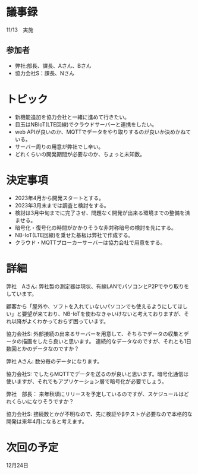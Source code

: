 # 議事録
11/13　実施
## 参加者
- 弊社:部長、課長、Aさん、Bさん
- 協力会社S：課長、Nさん

# トピック
- 新機能追加を協力会社と一緒に進めて行きたい。
- 目玉はNBIoT(LTE回線)でクラウドサーバーと連携をしたい。
- web APIが良いのか、MQTTでデータをやり取りするのが良いか決めかねている。
- サーバー周りの用意が弊社でし辛い。
- どれくらいの開発期間が必要なのか、ちょっと未知数。

# 決定事項
- 2023年4月から開発スタートとする。
- 2023年3月末までは調査と検討をする。
- 検討は3月中旬までに完了させ、問題なく開発が出来る環境までの整備を済ませる。
- 暗号化・復号化の時間がかかりそうな非対称暗号の検討を先にする。
- NB-IoT(LTE回線)を乗せた基板は弊社で作成する。
- クラウド・MQTTブローカーサーバーは協力会社で用意をする。

# 詳細
弊社　Aさん: 弊社製の測定器は現状、有線LANでパソコンとP2Pでやり取りをしています。

顧客から「屋外や、ソフトを入れていないパソコンでも使えるようにしてほしい」と要望が来ており、NB-IoTを使わなきゃいけないと考えておりますが、それ以降がよくわかっておらず困っています。

協力会社S: 外部接続の出来るサーバーを用意して、そちらでデータの収集とデータの描画をしたら良いと思います。
連続的なデータなのですが、それとも1日数回とかのデータなのですか？

弊社 Aさん: 数分毎のデータになります。

協力会社S: でしたらMQTTでデータを送るのが良いと思います。暗号化通信は使いますが、それでもアプリケーション層で暗号化が必要でしょう。

弊社　部長： 来年秋頃にリリースを予定しているのですが、スケジュールはどれくらいになりそうですか？

協力会社S: 接続数とかが不明なので、先に検証やβテストが必要なので本格的な開発は来年4月になると考えます。



# 次回の予定
12月24日